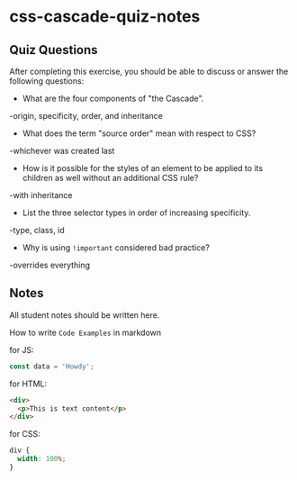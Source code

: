 # css-cascade-quiz-notes

## Quiz Questions

After completing this exercise, you should be able to discuss or answer the following questions:

- What are the four components of "the Cascade".

-origin, specificity, order, and inheritance

- What does the term "source order" mean with respect to CSS?

-whichever was created last

- How is it possible for the styles of an element to be applied to its children as well without an additional CSS rule?

-with inheritance

- List the three selector types in order of increasing specificity.

-type, class, id

- Why is using `!important` considered bad practice?

-overrides everything

## Notes

All student notes should be written here.

How to write `Code Examples` in markdown

for JS:

```javascript
const data = 'Howdy';
```

for HTML:

```html
<div>
  <p>This is text content</p>
</div>
```

for CSS:

```css
div {
  width: 100%;
}
```
